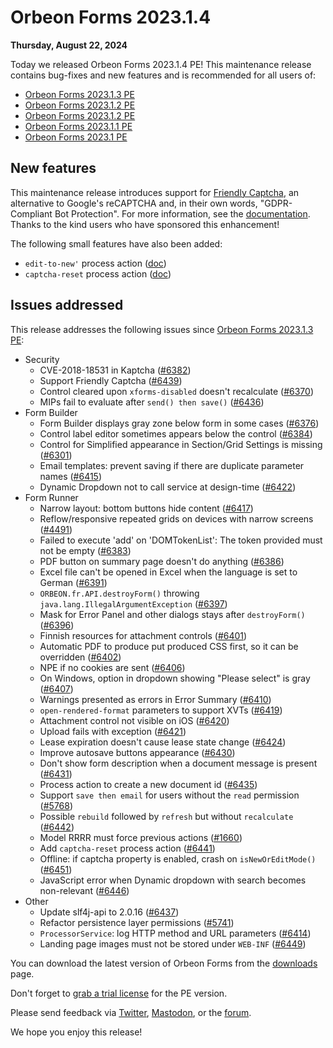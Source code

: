# Orbeon Forms 2023.1.4

__Thursday, August 22, 2024__

Today we released Orbeon Forms 2023.1.4 PE! This maintenance release contains bug-fixes and new features and is recommended for all users of:

- [Orbeon Forms 2023.1.3 PE](orbeon-forms-2023.1.3.md)
- [Orbeon Forms 2023.1.2 PE](orbeon-forms-2023.1.2.md)
- [Orbeon Forms 2023.1.2 PE](orbeon-forms-2023.1.2.md)
- [Orbeon Forms 2023.1.1 PE](orbeon-forms-2023.1.1.md)
- [Orbeon Forms 2023.1 PE](orbeon-forms-2023.1.md)

## New features

This maintenance release introduces support for [Friendly Captcha](https://friendlycaptcha.com/), an alternative to Google's reCAPTCHA and, in their own words, "GDPR-Compliant Bot Protection". For more information, see the [documentation](/form-runner/component/captcha.md#friendly-captcha). Thanks to the kind users who have sponsored this enhancement!

The following small features have also been added:

- `edit-to-new'` process action ([doc](https://doc.orbeon.com/form-runner/advanced/buttons-and-processes/actions-form-runner#edit-to-new))
- `captcha-reset` process action ([doc](https://doc.orbeon.com/form-runner/component/captcha#resetting-the-captcha))

## Issues addressed

This release addresses the following issues since [Orbeon Forms 2023.1.3 PE](orbeon-forms-2023.1.3.md):

- Security
    - CVE-2018-18531 in Kaptcha ([\#6382](https://github.com/orbeon/orbeon-forms/issues/6382))
    - Support Friendly Captcha ([\#6439](https://github.com/orbeon/orbeon-forms/issues/6439))
    - Control cleared upon `xforms-disabled` doesn't recalculate ([\#6370](https://github.com/orbeon/orbeon-forms/issues/6370))
    - MIPs fail to evaluate after `send() then save()` ([\#6436](https://github.com/orbeon/orbeon-forms/issues/6436))
- Form Builder
    - Form Builder displays gray zone below form in some cases ([\#6376](https://github.com/orbeon/orbeon-forms/issues/6376))
    - Control label editor sometimes appears below the control ([\#6384](https://github.com/orbeon/orbeon-forms/issues/6384))
    - Control for Simplified appearance in Section/Grid Settings is missing ([\#6301](https://github.com/orbeon/orbeon-forms/issues/6301))
    - Email templates: prevent saving if there are duplicate parameter names ([\#6415](https://github.com/orbeon/orbeon-forms/issues/6415))
    - Dynamic Dropdown not to call service at design-time ([\#6422](https://github.com/orbeon/orbeon-forms/issues/6422))
- Form Runner
    - Narrow layout: bottom buttons hide content ([\#6417](https://github.com/orbeon/orbeon-forms/issues/6417))
    - Reflow/responsive repeated grids on devices with narrow screens ([\#4491](https://github.com/orbeon/orbeon-forms/issues/4491))
    - Failed to execute 'add' on 'DOMTokenList': The token provided must not be empty ([\#6383](https://github.com/orbeon/orbeon-forms/issues/6383))
    - PDF button on summary page doesn't do anything ([\#6386](https://github.com/orbeon/orbeon-forms/issues/6386))
    - Excel file can't be opened in Excel when the language is set to German ([\#6391](https://github.com/orbeon/orbeon-forms/issues/6391))
    - `ORBEON.fr.API.destroyForm()` throwing `java.lang.IllegalArgumentException` ([\#6397](https://github.com/orbeon/orbeon-forms/issues/6397))
    - Mask for Error Panel and other dialogs stays after `destroyForm()` ([\#6396](https://github.com/orbeon/orbeon-forms/issues/6396))
    - Finnish resources for attachment controls ([\#6401](https://github.com/orbeon/orbeon-forms/issues/6401))
    - Automatic PDF to produce put produced CSS first, so it can be overridden ([\#6402](https://github.com/orbeon/orbeon-forms/issues/6402))
    - NPE if no cookies are sent ([\#6406](https://github.com/orbeon/orbeon-forms/issues/6406))
    - On Windows, option in dropdown showing "Please select" is gray ([\#6407](https://github.com/orbeon/orbeon-forms/issues/6407))
    - Warnings presented as errors in Error Summary ([\#6410](https://github.com/orbeon/orbeon-forms/issues/6410))
    - `open-rendered-format` parameters to support XVTs ([\#6419](https://github.com/orbeon/orbeon-forms/issues/6419))
    - Attachment control not visible on iOS ([\#6420](https://github.com/orbeon/orbeon-forms/issues/6420))
    - Upload fails with exception ([\#6421](https://github.com/orbeon/orbeon-forms/issues/6421))
    - Lease expiration doesn't cause lease state change ([\#6424](https://github.com/orbeon/orbeon-forms/issues/6424))
    - Improve autosave buttons appearance ([\#6430](https://github.com/orbeon/orbeon-forms/issues/6430))
    - Don't show form description when a document message is present ([\#6431](https://github.com/orbeon/orbeon-forms/issues/6431))
    - Process action to create a new document id ([\#6435](https://github.com/orbeon/orbeon-forms/issues/6435))
    - Support `save then email` for users without the `read` permission ([\#5768](https://github.com/orbeon/orbeon-forms/issues/5768))
    - Possible `rebuild` followed by `refresh` but without `recalculate` ([\#6442](https://github.com/orbeon/orbeon-forms/issues/6442))
    - Model RRRR must force previous actions ([\#1660](https://github.com/orbeon/orbeon-forms/issues/1660))
    - Add `captcha-reset` process action ([\#6441](https://github.com/orbeon/orbeon-forms/issues/6441))
    - Offline: if captcha property is enabled, crash on `isNewOrEditMode()` ([\#6451](https://github.com/orbeon/orbeon-forms/issues/6451))
    - JavaScript error when Dynamic dropdown with search becomes non-relevant ([\#6446](https://github.com/orbeon/orbeon-forms/issues/6446))
- Other
    - Update slf4j-api to 2.0.16 ([\#6437](https://github.com/orbeon/orbeon-forms/issues/6437))
    - Refactor persistence layer permissions ([\#5741](https://github.com/orbeon/orbeon-forms/issues/5741))
    - `ProcessorService`: log HTTP method and URL parameters ([\#6414](https://github.com/orbeon/orbeon-forms/issues/6414))
    - Landing page images must not be stored under `WEB-INF` ([\#6449](https://github.com/orbeon/orbeon-forms/issues/6449))

You can download the latest version of Orbeon Forms from the [downloads](https://www.orbeon.com/download) page.

Don't forget to [grab a trial license](https://prod.orbeon.com/prod/fr/orbeon/register/new) for the PE version.

Please send feedback via [Twitter](https://twitter.com/orbeon), [Mastodon](https://mastodon.social/@orbeon), or the [forum](https://www.orbeon.com/community).

We hope you enjoy this release!
